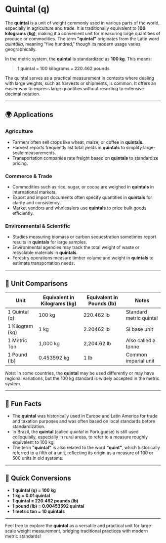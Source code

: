 # Quintal (q)

The **quintal** is a unit of weight commonly used in various parts of the world, especially in agriculture and trade. It is traditionally equivalent to **100 kilograms (kg)**, making it a convenient unit for measuring large quantities of produce or commodities. The term **"quintal"** originates from the Latin word *quintālia*, meaning "five hundred," though its modern usage varies geographically. 

In the metric system, the **quintal** is standardized as **100 kg**. This means:
> **1 quintal = 100 kilograms = 220.462 pounds**

The quintal serves as a practical measurement in contexts where dealing with large weights, such as harvests or shipments, is common. It offers an easier way to express large quantities without resorting to extensive decimal notation.

---

## 🌍 Applications

### Agriculture
- Farmers often sell crops like wheat, maize, or coffee in **quintals**.
- Harvest reports frequently list total yields in **quintals** to simplify large-scale measurements.
- Transportation companies rate freight based on **quintals** to standardize pricing.

### Commerce & Trade
- Commodities such as rice, sugar, or cocoa are weighed in **quintals** in international markets.
- Export and import documents often specify quantities in **quintals** for clarity and consistency.
- Market vendors and wholesalers use **quintals** to price bulk goods efficiently.

### Environmental & Scientific
- Studies measuring biomass or carbon sequestration sometimes report results in **quintals** for large samples.
- Environmental agencies may track the total weight of waste or recyclable materials in **quintals**.
- Forestry operations measure timber volume and weight in **quintals** to estimate transportation needs.

---

## 📏 Unit Comparisons

| Unit            | Equivalent in Kilograms (kg) | Equivalent in Pounds (lb) | Notes                        |
|-----------------|------------------------------|---------------------------|------------------------------|
| 1 Quintal (q)  | 100 kg                       | 220.462 lb                | Standard metric quintal    |
| 1 Kilogram (kg)| 1 kg                         | 2.20462 lb                | SI base unit               |
| 1 Metric Ton   | 1,000 kg                     | 2,204.62 lb              | Also called a tonne        |
| 1 Pound (lb)   | 0.453592 kg                  | 1 lb                     | Common imperial unit       |

*Note:* In some countries, the **quintal** may be used differently or may have regional variations, but the 100 kg standard is widely accepted in the metric system.

---

## 🌟 Fun Facts

- The **quintal** was historically used in Europe and Latin America for trade and taxation purposes and was often based on local standards before standardization.
- In Brazil, the **quintal** (called *quintal* in Portuguese) is still used colloquially, especially in rural areas, to refer to a measure roughly equivalent to 100 kg.
- The term **"quintal"** is also related to the word **"quint"**, which historically referred to a fifth of a unit, reflecting its origin as a measure of 100 or 500 units in old systems.

---

## 🔄 Quick Conversions

- **1 quintal (q) = 100 kg**
- **1 kg = 0.01 quintal**
- **1 quintal = 220.462 pounds (lb)**
- **1 pound (lb) = 0.00453592 quintal**
- **1 metric ton = 10 quintals**

---

Feel free to explore the **quintal** as a versatile and practical unit for large-scale weight measurement, bridging traditional practices with modern metric standards!